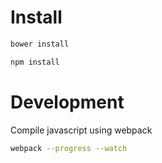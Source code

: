 # Install

```bash
bower install

npm install
```

# Development

Compile javascript using webpack

```bash
webpack --progress --watch
```